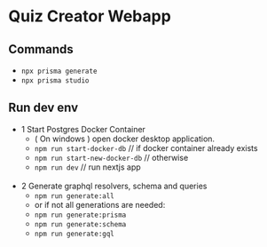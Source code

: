 # Quiz Creator Webapp 

## Commands
- `npx prisma generate`
- `npx prisma studio`

## Run dev env

- 1 Start Postgres Docker Container 
  - ( On windows ) open docker desktop application.
  - `npm run start-docker-db` // if docker container already exists 
  - `npm run start-new-docker-db` // otherwise
  - `npm run dev` // run nextjs app
<br /><br />
- 2 Generate graphql resolvers, schema and queries
  - `npm run generate:all`
  - or if not all generations are needed:
  - `npm run generate:prisma`
  - `npm run generate:schema`
  - `npm run generate:gql`

